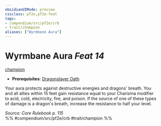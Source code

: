 ```yaml
---
obsidianUIMode: preview
cssclass: pf2e,pf2e-feat
tags:
- compendium/src/pf2e/crb
- trait/champion
aliases: ["Wyrmbane Aura"]
---
```

# Wyrmbane Aura  *Feat 14*  
[champion](rules/traits/champion.md "Champion Class Trait")  

- **Prerequisites**: [Dragonslayer Oath](compendium/feats/dragonslayer-oath.md)

Your aura protects against destructive energies and dragons' breath. You and all allies within 15 feet gain resistance equal to your Charisma modifier to acid, cold, electricity, fire, and poison. If the source of one of these types of damage is a dragon's breath, increase the resistance to half your level.

*Source: Core Rulebook p. 115*  
%% #compendium/src/pf2e/crb #trait/champion %%